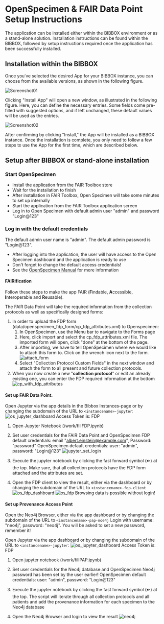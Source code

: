 # OpenSpecimen & FAIR Data Point Setup Instructions 

The application can be installed either within the BIBBOX environment or as a stand-alone solution. Installation instructions can be found within the BIBBOX, followed by setup instructions required once the application has been successfully installed.

## Installation within the BIBBOX

Once you've selected the desired App for your BIBBOX instance, you can choose from the available versions, as shown in the following figure.

![Screenshot01](assets/OpenSpecimenFDP_install1.png)

Clicking "Install App" will open a new window, as illustrated in the following figure. Here, you can define the necessary entries. Some fields come pre-filled with suggested options, and if left unchanged, these default values will be used as the entries.

![Screenshot02](assets/OpenSpecimenFDP_install2.png)

After confirming by clicking "Install," the App will be installed as a BIBBOX instance. Once the installation is complete, you only need to follow a few steps to use the App for the first time, which are described below.

## Setup after BIBBOX or stand-alone installation


### Start OpenSpecimen

* Install the application from the FAIR Toolbox store
* Wait for the installation to finish
* After installation in FAIR Toolbox, Open Specimen will take some minutes to set up internally
* Start the application from the FAIR Toolbox application screen
* Log in to Open Specimen with default admin user "admin" and password "Login@123"

### Log in with the default credentials 
The default admin user name is "admin". The default admin password is "Login@123".

* After logging into the application, the user will have access to the Open Specimen dashboard and the application is ready to use
* Don't forget to change the default access credentials!
* See the [OpenSpecimen Manual](https://openspecimen.atlassian.net/wiki/spaces/CAT/pages/7700605/User+Manual+Community+Edition) for more information

#### FAIRification
Follow these steps to make the app FAIR (**F**indable, **A**ccessible, **I**nteroperable and **R**eusable).

The FAIR Data Point will take the required information from the collection protocols as well as specifically designed forms:
1) In order to upload the FDP form (data/openspecimen_fdp_form/cp_fdp_attributes.xml) to Openspecimen: 
   1) In OpenSpecimen, use the Menu bar to navigate to the Forms page
   2) Here, click import and select the cp_fdp_attributes.xml file. The imported form will open, click "done" at the bottom of the page.
   3) After importing, we have to tell OpenSpecimen where we would like to attach this form to.  Click on the wrench icon next to the form. ![attach_form](assets/attach_form.png)
   4) Select "Collection Protocol Custom Fields" in the next window and attach the form to all present and future collection protocols. 
2) When you now create a new "**collection protocol**" or edit an already existing one, you can enter the FDP required information at the bottom ![cp_with_fdp_attributes](assets/cp_with_fdp_attributes.png) 



#### Set up FAIR Data Point.

Open Jupyter via the app details in the Bibbox Instances-page or by changing the subdomain of the URL to `<instancename>-jupyter`:
![os_jupyter_dashboard](assets/os_jupyter_dashboard.png)
Access Token is: FDP
1) Open Jupyter Notebook (/work/fillFDP.ipynb) 
    
2) Set user credentials for the FAIR Data Point and OpenSpecimen
FDP default credentials: email "albert.einstein@example.com", Password: "password"
OpenSpecimen default credentials: user: "admin", password: "Login@123"
![jupyter_set_login](assets/jupyter_os_fdp_login.png)

3) Execute the jupyter notebook by clicking the fast forward symbol (&#9193;) at the top. Make sure, that all collection protocols have the FDP form attached and the attributes are set. 

4) Open the FDP client to view the result, either via the dashboard or by changing the subdomain of the URL to `<instancename>-fdp-client`
![os_fdp_dashboard](assets/os_fdp_dashboard.png)
![os_fdp](assets/os_fdp.png)
Browsing data is possible without login! 

#### Set up Provenance Access Point
Open the Neo4j Browser, either via the app dashboard or by changing the subdomain of the URL to `<instancename>-pap-noe4j`
Login with username: "neo4j", password: "neo4j". You will be asked to set a new password, remember it!


Open Jupyter via the app dashboard or by changing the subdomain of the URL to `<instancename>-jupyter`:
![os_jupyter_dashboard](assets/os_jupyter_dashboard.png)
Access Token is: FDP
1) Open jupyter notebook (/work/fillPAP.ipynb) 
    
2) Set user credentials for the Neo4j database and OpenSpecimen
Neo4j password has been set by the user earlier!
OpenSpecimen default credentials: user: "admin", password: "Login@123"

3) Execute the jupyter notebook by clicking the fast forward symbol (&#9193;) at the top. The script will iterate through all collection protocols and all patients and add the provenance information for each specimen to the Neo4j database 

4) Open the Neo4j Browser and login to view the result
![neo4j](assets/neo4j.png)
